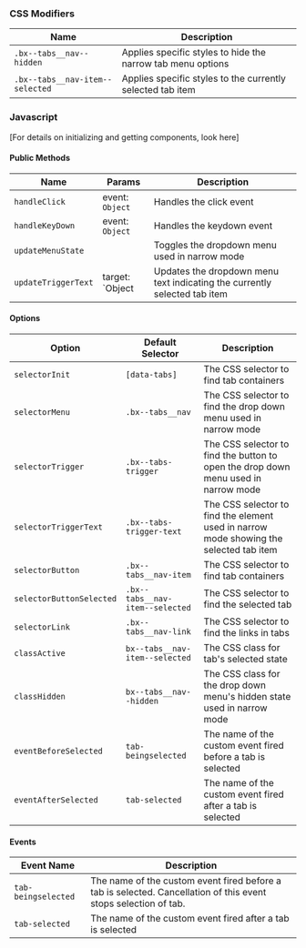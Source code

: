 ### CSS Modifiers

| Name                          | Description                                                 |
|-------------------------------|-------------------------------------------------------------|
| `.bx--tabs__nav--hidden`        | Applies specific styles to hide the narrow tab menu options |
| `.bx--tabs__nav-item--selected` | Applies specific styles to the currently selected tab item  |

### Javascript

[For details on initializing and getting components, look here]

#### Public Methods

| Name                | Params          | Description                                                               |
|---------------------|-----------------|---------------------------------------------------------------------------|
| `handleClick`       | event: `Object` | Handles the click event                                                   |
| `handleKeyDown`     | event: `Object` | Handles the keydown event                                                 |
| `updateMenuState`   |                 | Toggles the dropdown menu used in narrow mode                             |
| `updateTriggerText` | target: `Object | Updates the dropdown menu text indicating the currently selected tab item |

#### Options

| Option                   | Default Selector                | Description                                                                            |
|--------------------------|---------------------------------|----------------------------------------------------------------------------------------|
| `selectorInit`           | `[data-tabs]`                   | The CSS selector to find tab containers                                                |
| `selectorMenu`           | `.bx--tabs__nav`                | The CSS selector to find the drop down menu used in narrow mode                        |
| `selectorTrigger`        | `.bx--tabs-trigger`             | The CSS selector to find the button to open the drop down menu used in narrow mode     |
| `selectorTriggerText`    | `.bx--tabs-trigger-text`        | The CSS selector to find the element used in narrow mode showing the selected tab item |
| `selectorButton`         | `.bx--tabs__nav-item`           | The CSS selector to find tab containers                                                |
| `selectorButtonSelected` | `.bx--tabs__nav-item--selected` | The CSS selector to find the selected tab                                              |
| `selectorLink`           | `.bx--tabs__nav-link`           | The CSS selector to find the links in tabs                                             |
| `classActive`            | `bx--tabs__nav-item--selected`  | The CSS class for tab's selected state                                                 |
| `classHidden`            | `bx--tabs__nav--hidden`         | The CSS class for the drop down menu's hidden state used in narrow mode                |
| `eventBeforeSelected`    | `tab-beingselected`             | The name of the custom event fired before a tab is selected                            |
| `eventAfterSelected`     | `tab-selected`                  | The name of the custom event fired after a tab is selected                             |

#### Events

| Event Name             | Description                                            |
|------------------------|--------------------------------------------------------|
| `tab-beingselected` | The name of the custom event fired before a tab is selected. Cancellation of this event stops selection of tab. |
| `tab-selected`      | The name of the custom event fired after a tab is selected  |
